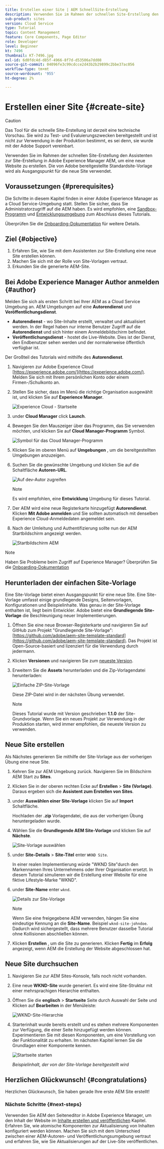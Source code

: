 ```yaml
---
title: Erstellen einer Site | AEM SchnellSite-Erstellung
description: Verwenden Sie im Rahmen der schnellen Site-Erstellung den Assistenten zur Site-Erstellung in Adobe Experience Manager AEM, um eine neue Website zu erstellen. Die von Adobe bereitgestellte Standardsite-Vorlage wird als Ausgangspunkt für die neue Site verwendet.
sub-product: sites
version: Cloud Service
type: Tutorial
topic: Content Management
feature: Core Components, Page Editor
role: Developer
level: Beginner
kt: 7496
thumbnail: KT-7496.jpg
exl-id: 6d0fdc4d-d85f-4966-8f7d-d53506a7dd08
source-git-commit: 04096fe3c99cdcce2d43b2b29899c2bbe37ac056
workflow-type: tm+mt
source-wordcount: '955'
ht-degree: 2%

---
```


# Erstellen einer Site {#create-site}

>[!CAUTION]
>
> Das Tool für die schnelle Site-Erstellung ist derzeit eine technische Vorschau. Sie wird zu Test- und Evaluierungszwecken bereitgestellt und ist nicht zur Verwendung in der Produktion bestimmt, es sei denn, sie wurde mit der Adobe Support vereinbart.

Verwenden Sie im Rahmen der schnellen Site-Erstellung den Assistenten zur Site-Erstellung in Adobe Experience Manager AEM, um eine neue Website zu erstellen. Die von Adobe bereitgestellte Standardsite-Vorlage wird als Ausgangspunkt für die neue Site verwendet.

## Voraussetzungen {#prerequisites}

Die Schritte in diesem Kapitel finden in einer Adobe Experience Manager as a Cloud Service-Umgebung statt. Stellen Sie sicher, dass Sie Administratorzugriff auf die AEM haben. Es wird empfohlen, eine [Sandbox-Programm](https://experienceleague.adobe.com/docs/experience-manager-cloud-service/onboarding/getting-access/sandbox-programs/introduction-sandbox-programs.html) und [Entwicklungsumgebung](https://experienceleague.adobe.com/docs/experience-manager-cloud-service/implementing/using-cloud-manager/manage-environments.html?lang=de) zum Abschluss dieses Tutorials.

Überprüfen Sie die [Onboarding-Dokumentation](https://experienceleague.adobe.com/docs/experience-manager-cloud-service/onboarding/home.html?lang=de) für weitere Details.

## Ziel {#objective}

1. Erfahren Sie, wie Sie mit dem Assistenten zur Site-Erstellung eine neue Site erstellen können.
1. Machen Sie sich mit der Rolle von Site-Vorlagen vertraut.
1. Erkunden Sie die generierte AEM-Site.

## Bei Adobe Experience Manager Author anmelden {#author}

Melden Sie sich als ersten Schritt bei Ihrer AEM as a Cloud Service Umgebung an. AEM Umgebungen auf eine **Autorendienst** und **Veröffentlichungsdienst**.

* **Autorendienst** - wo Site-Inhalte erstellt, verwaltet und aktualisiert werden. In der Regel haben nur interne Benutzer Zugriff auf die **Autorendienst** und sich hinter einem Anmeldebildschirm befindet.
* **Veröffentlichungsdienst** - hostet die Live-Website. Dies ist der Dienst, den Endbenutzer sehen werden und der normalerweise öffentlich verfügbar ist.

Der Großteil des Tutorials wird mithilfe des **Autorendienst**.

1. Navigieren zur Adobe Experience Cloud [https://experience.adobe.com/](https://experience.adobe.com/). Melden Sie sich mit Ihrem persönlichen Konto oder einem Firmen-/Schulkonto an.
1. Stellen Sie sicher, dass im Menü die richtige Organisation ausgewählt ist, und klicken Sie auf **Experience Manager**.

   ![Experience Cloud - Startseite](assets/create-site/experience-cloud-home-screen.png)

1. under **Cloud Manager** click **Launch**.
1. Bewegen Sie den Mauszeiger über das Programm, das Sie verwenden möchten, und klicken Sie auf **Cloud Manager-Programm** Symbol.

   ![Symbol für das Cloud Manager-Programm](assets/create-site/cloud-manager-program-icon.png)

1. Klicken Sie im oberen Menü auf **Umgebungen** , um die bereitgestellten Umgebungen anzuzeigen.

1. Suchen Sie die gewünschte Umgebung und klicken Sie auf die Schaltfläche **Autoren-URL**.

   ![Auf dev-Autor zugreifen](assets/create-site/access-dev-environment.png)

   >[!NOTE]
   >
   >Es wird empfohlen, eine **Entwicklung** Umgebung für dieses Tutorial.

1. Der AEM wird eine neue Registerkarte hinzugefügt **Autorendienst**. Klicken **Mit Adobe anmelden** und Sie sollten automatisch mit denselben Experience Cloud-Anmeldedaten angemeldet sein.

1. Nach der Umleitung und Authentifizierung sollte nun der AEM Startbildschirm angezeigt werden.

   ![Startbildschirm AEM](assets/create-site/aem-start-screen.png)

>[!NOTE]
>
> Haben Sie Probleme beim Zugriff auf Experience Manager? Überprüfen Sie die [Onboarding-Dokumentation](https://experienceleague.adobe.com/docs/experience-manager-cloud-service/onboarding/home.html)

## Herunterladen der einfachen Site-Vorlage

Eine Site-Vorlage bietet einen Ausgangspunkt für eine neue Site. Eine Site-Vorlage umfasst einige grundlegende Designs, Seitenvorlagen, Konfigurationen und Beispielinhalte. Was genau in der Site-Vorlage enthalten ist, liegt beim Entwickler. Adobe bietet eine **Grundlegende Site-Vorlage** die Beschleunigung neuer Implementierungen.

1. Öffnen Sie eine neue Browser-Registerkarte und navigieren Sie auf GitHub zum Projekt &quot;Grundlegende Site-Vorlage&quot;: [https://github.com/adobe/aem-site-template-standard](https://github.com/adobe/aem-site-template-standard). Das Projekt ist Open-Source-basiert und lizenziert für die Verwendung durch jedermann.
1. Klicken **Versionen** und navigieren Sie zum [neueste Version](https://github.com/adobe/aem-site-template-standard/releases/latest).
1. Erweitern Sie die **Assets** herunterladen und die Zip-Vorlagendatei herunterladen:

   ![Einfache ZIP-Site-Vorlage](assets/create-site/template-basic-zip-file.png)

   Diese ZIP-Datei wird in der nächsten Übung verwendet.

   >[!NOTE]
   >
   > Dieses Tutorial wurde mit Version geschrieben **1.1.0** der Site-Grundvorlage. Wenn Sie ein neues Projekt zur Verwendung in der Produktion starten, wird immer empfohlen, die neueste Version zu verwenden.

## Neue Site erstellen

Als Nächstes generieren Sie mithilfe der Site-Vorlage aus der vorherigen Übung eine neue Site.

1. Kehren Sie zur AEM Umgebung zurück. Navigieren Sie im Bildschirm AEM Start zu **Sites**.
1. Klicken Sie in der oberen rechten Ecke auf **Erstellen** > **Site (Vorlage)**. Daraus ergeben sich die **Assistent zum Erstellen von Sites**.
1. under **Auswählen einer Site-Vorlage** klicken Sie auf **Import** Schaltfläche.

   Hochladen der **.zip** Vorlagendatei, die aus der vorherigen Übung heruntergeladen wurde.

1. Wählen Sie die **Grundlegende AEM Site-Vorlage** und klicken Sie auf **Nächste**.

   ![Site-Vorlage auswählen](assets/create-site/select-site-template.png)

1. under **Site-Details** > **Site-Titel** enter `WKND Site`.

   In einer realen Implementierung würde &quot;WKND Site&quot;durch den Markennamen Ihres Unternehmens oder Ihrer Organisation ersetzt. In diesem Tutorial simulieren wir die Erstellung einer Website für eine fiktive Lifestyle-Marke &quot;WKND&quot;.

1. under **Site-Name** enter `wknd`.

   ![Details zur Site-Vorlage](assets/create-site/site-template-details.png)

   >[!NOTE]
   >
   > Wenn Sie eine freigegebene AEM verwenden, hängen Sie eine eindeutige Kennung an die **Site-Name**. Beispiel `wknd-site-johndoe`. Dadurch wird sichergestellt, dass mehrere Benutzer dasselbe Tutorial ohne Kollisionen abschließen können.

1. Klicken **Erstellen** , um die Site zu generieren. Klicken **Fertig** im **Erfolg** angezeigt, wenn AEM die Erstellung der Website abgeschlossen hat.

## Neue Site durchsuchen

1. Navigieren Sie zur AEM Sites-Konsole, falls noch nicht vorhanden.
1. Eine neue **WKND-Site** wurde generiert. Es wird eine Site-Struktur mit einer mehrsprachigen Hierarchie enthalten.
1. Öffnen Sie die **englisch** > **Startseite** Seite durch Auswahl der Seite und Klicken auf **Bearbeiten** in der Menüleiste:

   ![WKND-Site-Hierarchie](assets/create-site/wknd-site-starter-hierarchy.png)

1. Starterinhalt wurde bereits erstellt und es stehen mehrere Komponenten zur Verfügung, die einer Seite hinzugefügt werden können. Experimentieren Sie mit diesen Komponenten, um eine Vorstellung von der Funktionalität zu erhalten. Im nächsten Kapitel lernen Sie die Grundlagen einer Komponente kennen.

   ![Startseite starten](assets/create-site/start-home-page.png)

   *Beispielinhalt, der von der Site-Vorlage bereitgestellt wird*

## Herzlichen Glückwunsch! {#congratulations}

Herzlichen Glückwunsch, Sie haben gerade Ihre erste AEM Site erstellt!

### Nächste Schritte {#next-steps}

Verwenden Sie AEM den Seiteneditor in Adobe Experience Manager, um den Inhalt der Website im [Inhalte erstellen und veröffentlichen](author-content-publish.md) Kapitel. Erfahren Sie, wie atomische Komponenten zur Aktualisierung von Inhalten konfiguriert werden können. Machen Sie sich mit dem Unterschied zwischen einer AEM-Autoren- und Veröffentlichungsumgebung vertraut und erfahren Sie, wie Sie Aktualisierungen auf der Live-Site veröffentlichen.
